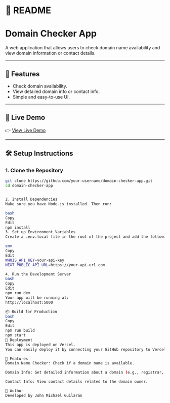 # 📘 README

# Domain Checker App

A web application that allows users to check domain name availability and view domain information or contact details.

---

## 🚀 Features

-   Check domain availability.
-   View detailed domain info or contact info.
-   Simple and easy-to-use UI.

---

## 🔗 Live Demo

👉 [View Live Demo](https://domain-checker-app.vercel.app/)

---

## 🛠️ Setup Instructions

### 1. Clone the Repository

```bash
git clone https://github.com/your-username/domain-checker-app.git
cd domain-checker-app


2. Install Dependencies
Make sure you have Node.js installed. Then run:

bash
Copy
Edit
npm install
3. Set up Environment Variables
Create a .env.local file in the root of the project and add the following:

env
Copy
Edit
WHOIS_API_KEY=your-api-key
NEXT_PUBLIC_API_URL=https://your-api-url.com

4. Run the Development Server
bash
Copy
Edit
npm run dev
Your app will be running at:
http://localhost:5000

📦 Build for Production
bash
Copy
Edit
npm run build
npm start
🚢 Deployment
This app is deployed on Vercel.
You can easily deploy it by connecting your GitHub repository to Vercel.

🧪 Features
Domain Name Checker: Check if a domain name is available.

Domain Info: Get detailed information about a domain (e.g., registrar, registration date).

Contact Info: View contact details related to the domain owner.

🙌 Author
Developed by John Michael Guilaran


```
